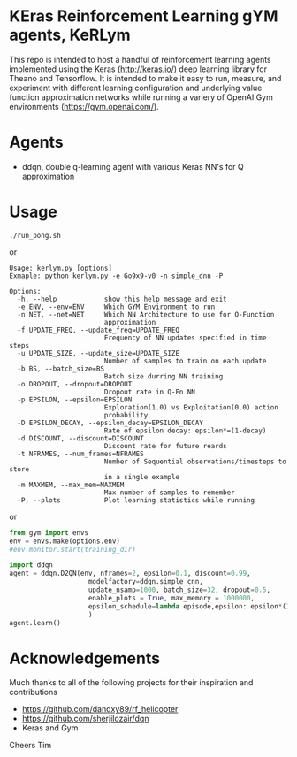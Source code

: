 # KEras Reinforcement Learning gYM agents, KeRLym

This repo is intended to host a handful of reinforcement learning agents implemented using the Keras (http://keras.io/) deep learning library for Theano and Tensorflow.
It is intended to make it easy to run, measure, and experiment with different learning configuration and underlying value function approximation networks while running a variery of OpenAI Gym environments (https://gym.openai.com/).


# Agents

 - ddqn, double q-learning agent with various Keras NN's for Q approximation

# Usage

```
./run_pong.sh
```

or

```
Usage: kerlym.py [options]
Exmaple: python kerlym.py -e Go9x9-v0 -n simple_dnn -P

Options:
  -h, --help            show this help message and exit
  -e ENV, --env=ENV     Which GYM Environment to run
  -n NET, --net=NET     Which NN Architecture to use for Q-Function
                        approximation
  -f UPDATE_FREQ, --update_freq=UPDATE_FREQ
                        Frequency of NN updates specified in time steps
  -u UPDATE_SIZE, --update_size=UPDATE_SIZE
                        Number of samples to train on each update
  -b BS, --batch_size=BS
                        Batch size durring NN training
  -o DROPOUT, --dropout=DROPOUT
                        Dropout rate in Q-Fn NN
  -p EPSILON, --epsilon=EPSILON
                        Exploration(1.0) vs Exploitation(0.0) action
                        probability
  -D EPSILON_DECAY, --epsilon_decay=EPSILON_DECAY
                        Rate of epsilon decay: epsilon*=(1-decay)
  -d DISCOUNT, --discount=DISCOUNT
                        Discount rate for future reards
  -t NFRAMES, --num_frames=NFRAMES
                        Number of Sequential observations/timesteps to store
                        in a single example
  -m MAXMEM, --max_mem=MAXMEM
                        Max number of samples to remember
  -P, --plots           Plot learning statistics while running
```

or

```python
from gym import envs
env = envs.make(options.env)
#env.monitor.start(training_dir)

import ddqn
agent = ddqn.D2QN(env, nframes=2, epsilon=0.1, discount=0.99, 
                    modelfactory=ddqn.simple_cnn,
                    update_nsamp=1000, batch_size=32, dropout=0.5, 
                    enable_plots = True, max_memory = 1000000, 
                    epsilon_schedule=lambda episode,epsilon: epsilon*(1-1e-4)
                    )
agent.learn()
```

# Acknowledgements

Much thanks to all of the following projects for their inspiration and contributions
 - https://github.com/dandxy89/rf_helicopter
 - https://github.com/sherjilozair/dqn
 - Keras and Gym

Cheers
Tim
